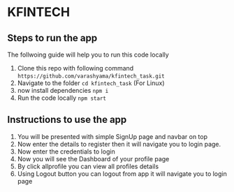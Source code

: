 # KFINTECH


## Steps to run the app
The follwoing guide will help you to run this code locally

1. Clone this repo with following command `https://github.com/varashyama/kfintech_task.git`
2. Navigate to the folder `cd kfintech_task` (For Linux)
3. now install dependencies `npm i`
4. Run the code locally `npm start`




## Instructions to use the app

1.  You will be presented with simple SignUp page and navbar on top
2. Now enter the details to register then it will navigate you to login page.
3. Now enter the credentials to login
4. Now you will see the Dashboard of your profile page 
6. By click allprofile you can view all profiles details
7. Using Logout  button you can logout from app it will navigate you to login page



